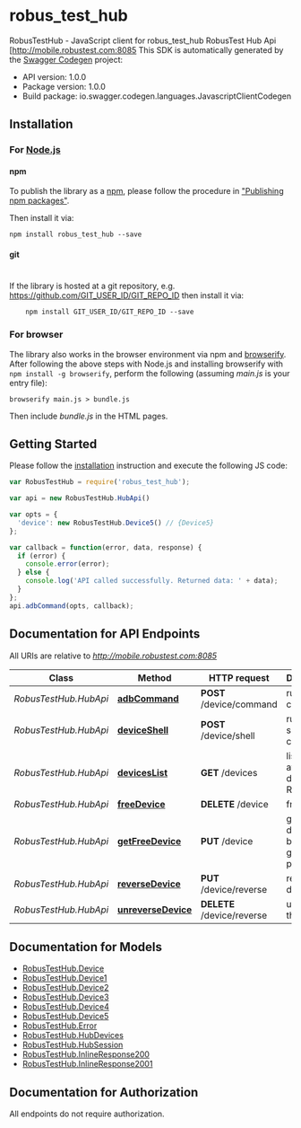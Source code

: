 # robus_test_hub

RobusTestHub - JavaScript client for robus_test_hub
RobusTest Hub Api [http://mobile.robustest.com:8085 
This SDK is automatically generated by the [Swagger Codegen](https://github.com/swagger-api/swagger-codegen) project:

- API version: 1.0.0
- Package version: 1.0.0
- Build package: io.swagger.codegen.languages.JavascriptClientCodegen

## Installation

### For [Node.js](https://nodejs.org/)

#### npm

To publish the library as a [npm](https://www.npmjs.com/),
please follow the procedure in ["Publishing npm packages"](https://docs.npmjs.com/getting-started/publishing-npm-packages).

Then install it via:

```shell
npm install robus_test_hub --save
```

#### git
#
If the library is hosted at a git repository, e.g.
https://github.com/GIT_USER_ID/GIT_REPO_ID
then install it via:

```shell
    npm install GIT_USER_ID/GIT_REPO_ID --save
```

### For browser

The library also works in the browser environment via npm and [browserify](http://browserify.org/). After following
the above steps with Node.js and installing browserify with `npm install -g browserify`,
perform the following (assuming *main.js* is your entry file):

```shell
browserify main.js > bundle.js
```

Then include *bundle.js* in the HTML pages.

## Getting Started

Please follow the [installation](#installation) instruction and execute the following JS code:

```javascript
var RobusTestHub = require('robus_test_hub');

var api = new RobusTestHub.HubApi()

var opts = { 
  'device': new RobusTestHub.Device5() // {Device5} 
};

var callback = function(error, data, response) {
  if (error) {
    console.error(error);
  } else {
    console.log('API called successfully. Returned data: ' + data);
  }
};
api.adbCommand(opts, callback);

```

## Documentation for API Endpoints

All URIs are relative to *http://mobile.robustest.com:8085*

Class | Method | HTTP request | Description
------------ | ------------- | ------------- | -------------
*RobusTestHub.HubApi* | [**adbCommand**](docs/HubApi.md#adbCommand) | **POST** /device/command | run adb  command
*RobusTestHub.HubApi* | [**deviceShell**](docs/HubApi.md#deviceShell) | **POST** /device/shell | run adb shell command
*RobusTestHub.HubApi* | [**devicesList**](docs/HubApi.md#devicesList) | **GET** /devices | list all attached devices to RobusTest
*RobusTestHub.HubApi* | [**freeDevice**](docs/HubApi.md#freeDevice) | **DELETE** /device | free device
*RobusTestHub.HubApi* | [**getFreeDevice**](docs/HubApi.md#getFreeDevice) | **PUT** /device | get free device based on given parameters
*RobusTestHub.HubApi* | [**reverseDevice**](docs/HubApi.md#reverseDevice) | **PUT** /device/reverse | reverse a device
*RobusTestHub.HubApi* | [**unreverseDevice**](docs/HubApi.md#unreverseDevice) | **DELETE** /device/reverse | unrevrse the device


## Documentation for Models

 - [RobusTestHub.Device](docs/Device.md)
 - [RobusTestHub.Device1](docs/Device1.md)
 - [RobusTestHub.Device2](docs/Device2.md)
 - [RobusTestHub.Device3](docs/Device3.md)
 - [RobusTestHub.Device4](docs/Device4.md)
 - [RobusTestHub.Device5](docs/Device5.md)
 - [RobusTestHub.Error](docs/Error.md)
 - [RobusTestHub.HubDevices](docs/HubDevices.md)
 - [RobusTestHub.HubSession](docs/HubSession.md)
 - [RobusTestHub.InlineResponse200](docs/InlineResponse200.md)
 - [RobusTestHub.InlineResponse2001](docs/InlineResponse2001.md)


## Documentation for Authorization

 All endpoints do not require authorization.

